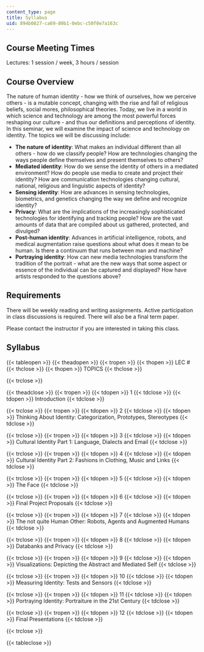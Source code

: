 ```yaml
---
content_type: page
title: Syllabus
uid: 894b0827-ca69-80b1-0ebc-c50f0e7a163c
---
```


Course Meeting Times
--------------------

Lectures: 1 session / week, 3 hours / session

Course Overview
---------------

The nature of human identity - how we think of ourselves, how we perceive others - is a mutable concept, changing with the rise and fall of religious beliefs, social mores, philosophical theories. Today, we live in a world in which science and technology are among the most powerful forces reshaping our culture - and thus our definitions and perceptions of identity. In this seminar, we will examine the impact of science and technology on identity. The topics we will be discussing include:

*   **The nature of identity**: What makes an individual different than all others - how do we classify people? How are technologies changing the ways people define themselves and present themselves to others?
*   **Mediated identity**: How do we sense the identity of others in a mediated environment? How do people use media to create and project their identity? How are communication technologies changing cultural, national, religious and linguistic aspects of identity?
*   **Sensing identity**: How are advances in sensing technologies, biometrics, and genetics changing the way we define and recognize identity?
*   **Privacy**: What are the implications of the increasingly sophisticated technologies for identifying and tracking people? How are the vast amounts of data that are compiled about us gathered, protected, and divulged?
*   **Post-human identity**: Advances in artificial intelligence, robots, and medical augmentation raise questions about what does it mean to be human. Is there a continuum that runs between man and machine?
*   **Portraying identity**: How can new media technologies transform the tradition of the portrait - what are the new ways that some aspect or essence of the individual can be captured and displayed? How have artists responded to the questions above?

Requirements
------------

There will be weekly reading and writing assignments. Active participation in class discussions is required. There will also be a final term paper.

Please contact the instructor if you are interested in taking this class.

Syllabus
--------

{{< tableopen >}}
{{< theadopen >}}
{{< tropen >}}
{{< thopen >}}
LEC #
{{< thclose >}}
{{< thopen >}}
TOPICS
{{< thclose >}}

{{< trclose >}}

{{< theadclose >}}
{{< tropen >}}
{{< tdopen >}}
1
{{< tdclose >}}
{{< tdopen >}}
Introduction
{{< tdclose >}}

{{< trclose >}}
{{< tropen >}}
{{< tdopen >}}
2
{{< tdclose >}}
{{< tdopen >}}
Thinking About Identity: Categorization, Prototypes, Stereotypes
{{< tdclose >}}

{{< trclose >}}
{{< tropen >}}
{{< tdopen >}}
3
{{< tdclose >}}
{{< tdopen >}}
Cultural Identity Part 1: Language, Dialects and Email
{{< tdclose >}}

{{< trclose >}}
{{< tropen >}}
{{< tdopen >}}
4
{{< tdclose >}}
{{< tdopen >}}
Cultural Identity Part 2: Fashions in Clothing, Music and Links
{{< tdclose >}}

{{< trclose >}}
{{< tropen >}}
{{< tdopen >}}
5
{{< tdclose >}}
{{< tdopen >}}
The Face
{{< tdclose >}}

{{< trclose >}}
{{< tropen >}}
{{< tdopen >}}
6
{{< tdclose >}}
{{< tdopen >}}
Final Project Proposals
{{< tdclose >}}

{{< trclose >}}
{{< tropen >}}
{{< tdopen >}}
7
{{< tdclose >}}
{{< tdopen >}}
The not quite Human Other: Robots, Agents and Augmented Humans
{{< tdclose >}}

{{< trclose >}}
{{< tropen >}}
{{< tdopen >}}
8
{{< tdclose >}}
{{< tdopen >}}
Databanks and Privacy
{{< tdclose >}}

{{< trclose >}}
{{< tropen >}}
{{< tdopen >}}
9
{{< tdclose >}}
{{< tdopen >}}
Visualizations: Depicting the Abstract and Mediated Self
{{< tdclose >}}

{{< trclose >}}
{{< tropen >}}
{{< tdopen >}}
10
{{< tdclose >}}
{{< tdopen >}}
Measuring Identity: Tests and Sensors
{{< tdclose >}}

{{< trclose >}}
{{< tropen >}}
{{< tdopen >}}
11
{{< tdclose >}}
{{< tdopen >}}
Portraying Identity: Portraiture in the 21st Century
{{< tdclose >}}

{{< trclose >}}
{{< tropen >}}
{{< tdopen >}}
12
{{< tdclose >}}
{{< tdopen >}}
Final Presentations
{{< tdclose >}}

{{< trclose >}}

{{< tableclose >}}